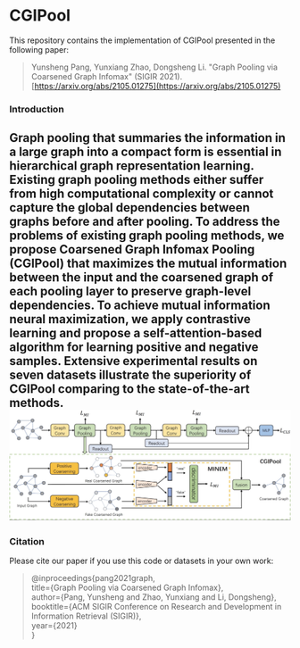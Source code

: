 # CGIPool
This repository contains the implementation of CGIPool presented in the following paper:
>Yunsheng Pang, Yunxiang Zhao, Dongsheng Li. "Graph Pooling via Coarsened Graph Infomax" (SIGIR 2021). [https://arxiv.org/abs/2105.01275](https://arxiv.org/abs/2105.01275)

### Introduction  

Graph pooling that summaries the information in a large graph into a compact form is essential in hierarchical graph representation learning. Existing graph pooling methods either suffer from high computational complexity or cannot capture the global dependencies between graphs before and after pooling. To address the problems of existing graph pooling methods, we propose Coarsened Graph Infomax Pooling (CGIPool) that maximizes the mutual information between the input and the coarsened graph of each pooling layer to preserve graph-level dependencies. To achieve mutual information neural maximization, we apply contrastive learning and propose a self-attention-based algorithm for learning positive and negative samples. Extensive experimental results on seven datasets illustrate the superiority of CGIPool comparing to the state-of-the-art methods.
![CGIPool](figures/CGIPool.jpeg)
---
### Citation
Please cite our paper if you use this code or datasets in your own work:
>@inproceedings{pang2021graph,  
>  title={Graph Pooling via Coarsened Graph Infomax},  
>  author={Pang, Yunsheng and Zhao, Yunxiang and Li, Dongsheng},  
>  booktitle={ACM SIGIR Conference on Research and Development in Information Retrieval (SIGIR)},  
>  year={2021}  
>}

